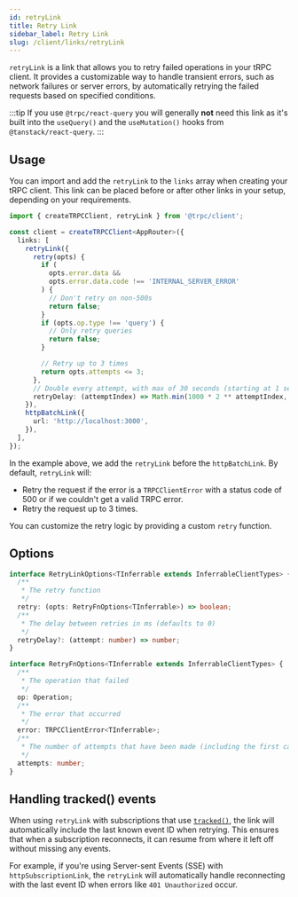 ```yaml
---
id: retryLink
title: Retry Link
sidebar_label: Retry Link
slug: /client/links/retryLink
---
```


`retryLink` is a link that allows you to retry failed operations in your tRPC client. It provides a customizable way to handle transient errors, such as network failures or server errors, by automatically retrying the failed requests based on specified conditions.

:::tip
If you use `@trpc/react-query` you will generally **not** need this link as it's built into the `useQuery()` and the `useMutation()` hooks from `@tanstack/react-query`.
:::

## Usage

You can import and add the `retryLink` to the `links` array when creating your tRPC client. This link can be placed before or after other links in your setup, depending on your requirements.

```ts
import { createTRPCClient, retryLink } from '@trpc/client';

const client = createTRPCClient<AppRouter>({
  links: [
    retryLink({
      retry(opts) {
        if (
          opts.error.data &&
          opts.error.data.code !== 'INTERNAL_SERVER_ERROR'
        ) {
          // Don't retry on non-500s
          return false;
        }
        if (opts.op.type !== 'query') {
          // Only retry queries
          return false;
        }

        // Retry up to 3 times
        return opts.attempts <= 3;
      },
      // Double every attempt, with max of 30 seconds (starting at 1 second)
      retryDelay: (attemptIndex) => Math.min(1000 * 2 ** attemptIndex, 30000)
    }),
    httpBatchLink({
      url: 'http://localhost:3000',
    }),
  ],
});
```

In the example above, we add the `retryLink` before the `httpBatchLink`. By default, `retryLink` will:

- Retry the request if the error is a `TRPCClientError` with a status code of 500 or if we couldn't get a valid TRPC error.
- Retry the request up to 3 times.

You can customize the retry logic by providing a custom `retry` function.

## Options

```ts
interface RetryLinkOptions<TInferrable extends InferrableClientTypes> {
  /**
   * The retry function
   */
  retry: (opts: RetryFnOptions<TInferrable>) => boolean;
  /**
   * The delay between retries in ms (defaults to 0)
   */
  retryDelay?: (attempt: number) => number;
}

interface RetryFnOptions<TInferrable extends InferrableClientTypes> {
  /**
   * The operation that failed
   */
  op: Operation;
  /**
   * The error that occurred
   */
  error: TRPCClientError<TInferrable>;
  /**
   * The number of attempts that have been made (including the first call)
   */
  attempts: number;
}
```

## Handling tracked() events

When using `retryLink` with subscriptions that use [`tracked()`](../../server/subscriptions.md#tracked), the link will automatically include the last known event ID when retrying. This ensures that when a subscription reconnects, it can resume from where it left off without missing any events.

For example, if you're using Server-sent Events (SSE) with `httpSubscriptionLink`, the `retryLink` will automatically handle reconnecting with the last event ID when errors like `401 Unauthorized` occur.
